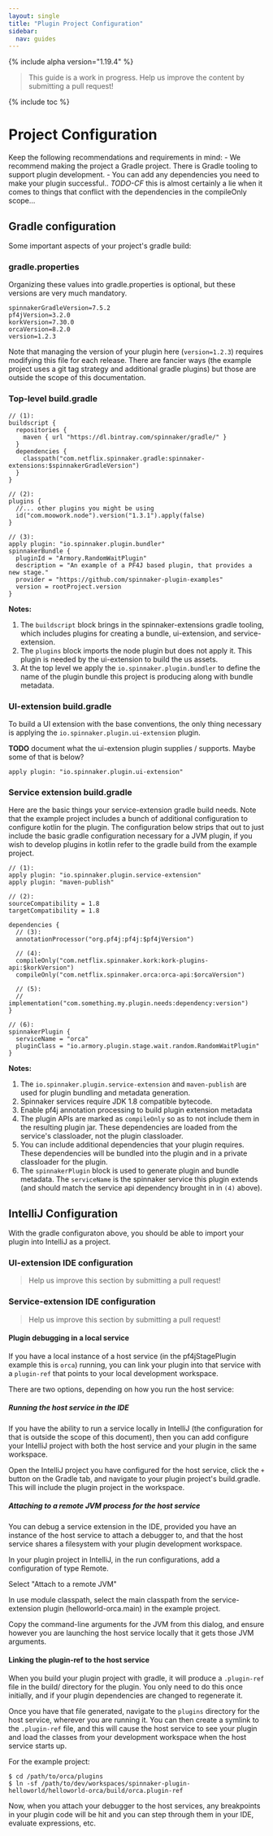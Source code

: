 ```yaml
---
layout: single
title: "Plugin Project Configuration"
sidebar:
  nav: guides
---
```


{% include alpha version="1.19.4" %}
> This guide is a work in progress. Help us improve the content by submitting a pull request!

{% include toc %}


# Project Configuration

Keep the following recommendations and requirements in mind: - We recommend
making the project a Gradle project. There is Gradle tooling to support plugin
development. - You can add any dependencies you need to make your plugin
successful.. *TODO-CF* this is almost certainly a lie when it comes to things
that conflict with the dependencies in the compileOnly scope...

## Gradle configuration

Some important aspects of your project's gradle build:

### gradle.properties

Organizing these values into gradle.properties is optional, but these versions are very much mandatory.

```
spinnakerGradleVersion=7.5.2
pf4jVersion=3.2.0
korkVersion=7.30.0
orcaVersion=8.2.0
version=1.2.3
```

Note that managing the version of your plugin here (`version=1.2.3`) requires
modifying this file for each release. There are fancier ways (the example
project uses a git tag strategy and additional gradle plugins) but those are
outside the scope of this documentation.

### Top-level build.gradle

```
// (1):
buildscript {
  repositories {
    maven { url "https://dl.bintray.com/spinnaker/gradle/" }
  }
  dependencies {
    classpath("com.netflix.spinnaker.gradle:spinnaker-extensions:$spinnakerGradleVersion")
  }
}

// (2):
plugins {
  //... other plugins you might be using
  id("com.moowork.node").version("1.3.1").apply(false)
}

// (3):
apply plugin: "io.spinnaker.plugin.bundler"
spinnakerBundle {
  pluginId = "Armory.RandomWaitPlugin"
  description = "An example of a PF4J based plugin, that provides a new stage."
  provider = "https://github.com/spinnaker-plugin-examples"
  version = rootProject.version
}
```

**Notes:**
1. The `buildscript` block brings in the spinnaker-extensions gradle tooling, which includes plugins for creating a bundle, ui-extension, and service-extension.
2. The `plugins` block imports the node plugin but does not apply it. This plugin is needed by the ui-extension to build the us assets.
3. At the top level we apply the `io.spinnaker.plugin.bundler` to define the name of the plugin bundle this project is producing along with bundle metadata.

### UI-extension build.gradle

To build a UI extension with the base conventions, the only thing necessary is
applying the `io.spinnaker.plugin.ui-extension` plugin.

**TODO** document what the ui-extension plugin supplies / supports. Maybe some of that is below?

```
apply plugin: "io.spinnaker.plugin.ui-extension"
```

### Service extension build.gradle

Here are the basic things your service-extension gradle build needs. Note that
the example project includes a bunch of additional configuration to configure
kotlin for the plugin. The configuration below strips that out to just include
the basic gradle configuration necessary for a JVM plugin, if you wish to
develop plugins in kotlin refer to the gradle build from the example project.

```
// (1):
apply plugin: "io.spinnaker.plugin.service-extension"
apply plugin: "maven-publish"

// (2):
sourceCompatibility = 1.8
targetCompatibility = 1.8

dependencies {
  // (3):
  annotationProcessor("org.pf4j:pf4j:$pf4jVersion")

  // (4):
  compileOnly("com.netflix.spinnaker.kork:kork-plugins-api:$korkVersion")
  compileOnly("com.netflix.spinnaker.orca:orca-api:$orcaVersion")

  // (5):
  // implementation("com.something.my.plugin.needs:dependency:version")
}

// (6):
spinnakerPlugin {
  serviceName = "orca"
  pluginClass = "io.armory.plugin.stage.wait.random.RandomWaitPlugin"
}
```

**Notes:**
1. The `io.spinnaker.plugin.service-extension` and `maven-publish` are used for plugin bundling
   and metadata generation.
2. Spinnaker services require JDK 1.8 compatible bytecode.
3. Enable pf4j annotation processing to build plugin extension metadata
4. The plugin APIs are marked as `compileOnly` so as to not include them in the resulting plugin jar. These dependencies are loaded from the service's classloader, not the plugin classloader.
5. You can include additional dependencies that your plugin requires. These dependencies will be bundled into the plugin and in a private classloader for the plugin.
6. The `spinnakerPlugin` block is used to generate plugin and bundle metadata. The `serviceName` is the spinnaker service this plugin extends (and should match the service api dependency brought in in `(4)` above).

## IntelliJ Configuration

With the gradle configuraton above, you should be able to import your plugin into IntelliJ as a project.

### UI-extension IDE configuration

> Help us improve this section by submitting a pull request!

### Service-extension IDE configuration

> Help us improve this section by submitting a pull request!

#### Plugin debugging in a local service

If you have a local instance of a host service (in the pf4jStagePlugin example this is `orca`) running, you can link your plugin into that service with a `plugin-ref` that points to your local development workspace.

There are two options, depending on how you run the host service:

##### Running the host service in the IDE

If you have the ability to run a service locally in IntelliJ (the configuration for that is outside the scope of this document), then you can add configure your IntelliJ project with both the host service and your plugin in the same workspace.

Open the IntelliJ project you have configured for the host service, click the `+` button on the Gradle tab, and navigate to your plugin project's build.gradle. This will include the plugin project in the workspace.

##### Attaching to a remote JVM process for the host service

You can debug a service extension in the IDE, provided you have an instance of
the host service to attach a debugger to, and that the host service shares a
filesystem with your plugin development workspace.

In your plugin project in IntelliJ, in the run configurations, add a configuration of type Remote.

Select "Attach to a remote JVM"

In use module classpath, select the main classpath from the service-extension plugin (helloworld-orca.main) in the example project.

Copy the command-line arguments for the JVM from this dialog, and ensure however you are launching the host service locally that it gets those JVM arguments.

#### Linking the plugin-ref to the host service

When you build your plugin project with gradle, it will produce a `.plugin-ref` file in the build/ directory for the plugin. You only need to do this once initially, and if your plugin dependencies are changed to regenerate it.

Once you have that file generated, navigate to the `plugins` directory for the host service, wherever you are running it. You can then create a symlink to the `.plugin-ref` file, and this will cause the host service to see your plugin and load the classes from your development workspace when the host service starts up.

For the example project:
```
$ cd /path/to/orca/plugins
$ ln -sf /path/to/dev/workspaces/spinnaker-plugin-helloworld/helloworld-orca/build/orca.plugin-ref
```

Now, when you attach your debugger to the host services, any breakpoints in your plugin code will be hit and you can step through them in your IDE, evaluate expressions, etc.

